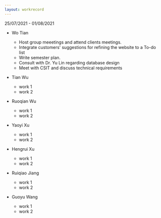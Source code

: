 ```yaml
---
layout: workrecord
---
```


25/07/2021 - 01/08/2021

- Wo Tian

  - Host group meeetings and attend clients meetings.
  - Integrate customers'  suggestions for refining the website to a To-do list
  - Write semester plan.
  - Consult with Dr. Yu Lin regarding database design
  - Meet with CSIT and discuss technical requirements

- Tian Wu

  - work 1
  - work 2

- Ruoqian Wu

  - work 1
  - work 2

- Yaoyi Xu

  - work 1
  - work 2

- Hengrui Xu

  - work 1
  - work 2

- Ruiqiao Jiang

  - work 1
  - work 2

- Guoyu Wang

  - work 1
  - work 2

